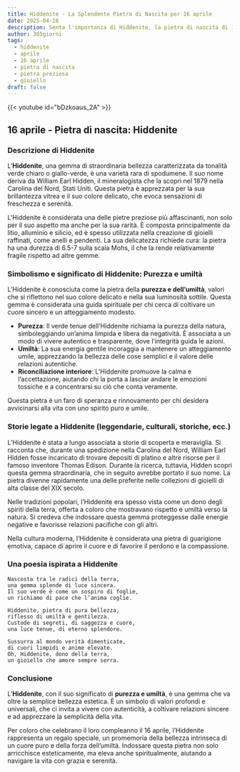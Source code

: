 ```yaml
---
title: Hiddenite - La Splendente Pietra di Nascita per 16 aprile
date: 2025-04-16
description: Senta l'importanza di Hiddenite, la pietra di nascita di 16 aprile che simboleggia Purezza e umiltà. Lasci che la sua bellezza e il suo significato illuminino la sua giornata.
author: 365giorni
tags:
  - hiddenite
  - aprile
  - 16 aprile
  - pietra di nascita
  - pietra preziosa
  - gioiello
draft: false
---
```


{{< youtube id="bDzkoaus_2A" >}}

## 16 aprile - Pietra di nascita: Hiddenite

### Descrizione di Hiddenite

L’**Hiddenite**, una gemma di straordinaria bellezza caratterizzata da tonalità verde chiaro o giallo-verde, è una varietà rara di spodumene. Il suo nome deriva da William Earl Hidden, il mineralogista che la scoprì nel 1879 nella Carolina del Nord, Stati Uniti. Questa pietra è apprezzata per la sua brillantezza vitrea e il suo colore delicato, che evoca sensazioni di freschezza e serenità.

L'Hiddenite è considerata una delle pietre preziose più affascinanti, non solo per il suo aspetto ma anche per la sua rarità. È composta principalmente da litio, alluminio e silicio, ed è spesso utilizzata nella creazione di gioielli raffinati, come anelli e pendenti. La sua delicatezza richiede cura: la pietra ha una durezza di 6.5-7 sulla scala Mohs, il che la rende relativamente fragile rispetto ad altre gemme.

### Simbolismo e significato di Hiddenite: Purezza e umiltà

L’Hiddenite è conosciuta come la pietra della **purezza e dell’umiltà**, valori che si riflettono nel suo colore delicato e nella sua luminosità sottile. Questa gemma è considerata una guida spirituale per chi cerca di coltivare un cuore sincero e un atteggiamento modesto.

- **Purezza**: Il verde tenue dell’Hiddenite richiama la purezza della natura, simboleggiando un’anima limpida e libera da negatività. È associata a un modo di vivere autentico e trasparente, dove l’integrità guida le azioni.
- **Umiltà**: La sua energia gentile incoraggia a mantenere un atteggiamento umile, apprezzando la bellezza delle cose semplici e il valore delle relazioni autentiche.
- **Riconciliazione interiore**: L’Hiddenite promuove la calma e l’accettazione, aiutando chi la porta a lasciar andare le emozioni tossiche e a concentrarsi su ciò che conta veramente.

Questa pietra è un faro di speranza e rinnovamento per chi desidera avvicinarsi alla vita con uno spirito puro e umile.

### Storie legate a Hiddenite (leggendarie, culturali, storiche, ecc.)

L’Hiddenite è stata a lungo associata a storie di scoperta e meraviglia. Si racconta che, durante una spedizione nella Carolina del Nord, William Earl Hidden fosse incaricato di trovare depositi di platino e altre risorse per il famoso inventore Thomas Edison. Durante la ricerca, tuttavia, Hidden scoprì questa gemma straordinaria, che in seguito avrebbe portato il suo nome. La pietra divenne rapidamente una delle preferite nelle collezioni di gioielli di alta classe del XIX secolo.

Nelle tradizioni popolari, l’Hiddenite era spesso vista come un dono degli spiriti della terra, offerta a coloro che mostravano rispetto e umiltà verso la natura. Si credeva che indossare questa gemma proteggesse dalle energie negative e favorisse relazioni pacifiche con gli altri.

Nella cultura moderna, l’Hiddenite è considerata una pietra di guarigione emotiva, capace di aprire il cuore e di favorire il perdono e la compassione.

### Una poesia ispirata a Hiddenite

```
Nascosta tra le radici della terra,  
una gemma splende di luce sincera.  
Il suo verde è come un sospiro di foglie,  
un richiamo di pace che l’anima coglie.

Hiddenite, pietra di pura bellezza,  
riflesso di umiltà e gentilezza.  
Custode di segreti, di saggezza e cuore,  
una luce tenue, di eterno splendore.

Sussurra al mondo verità dimenticate,  
di cuori limpidi e anime elevate.  
Oh, Hiddenite, dono della terra,  
un gioiello che amore sempre serra.
```

### Conclusione

L’**Hiddenite**, con il suo significato di **purezza e umiltà**, è una gemma che va oltre la semplice bellezza estetica. È un simbolo di valori profondi e universali, che ci invita a vivere con autenticità, a coltivare relazioni sincere e ad apprezzare la semplicità della vita.

Per coloro che celebrano il loro compleanno il 16 aprile, l’Hiddenite rappresenta un regalo speciale, un promemoria della bellezza intrinseca di un cuore puro e della forza dell’umiltà. Indossare questa pietra non solo arricchisce esteticamente, ma eleva anche spiritualmente, aiutando a navigare la vita con grazia e serenità.